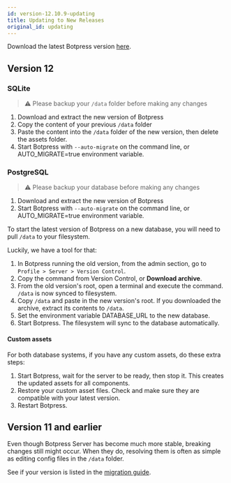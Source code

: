 ```yaml
---
id: version-12.10.9-updating
title: Updating to New Releases
original_id: updating
---
```


Download the latest Botpress version [here](https://botpress.com/download).

## Version 12

### SQLite

> ⚠️ Please backup your `/data` folder before making any changes

1. Download and extract the new version of Botpress
2. Copy the content of your previous `/data` folder
3. Paste the content into the `/data` folder of the new version, then delete the assets folder.
4. Start Botpress with `--auto-migrate` on the command line, or AUTO_MIGRATE=true environment variable.

### PostgreSQL

> ⚠️ Please backup your database before making any changes

1. Download and extract the new version of Botpress
2. Start Botpress with `--auto-migrate` on the command line, or AUTO_MIGRATE=true environment variable.

To start the latest version of Botpress on a new database, you will need to pull `/data` to your filesystem.

Luckily, we have a tool for that:

1. In Botpress running the old version, from the admin section, go to `Profile > Server > Version Control`.
2. Copy the command from Version Control, or **Download archive**.
3. From the old version's root, open a terminal and execute the command. `/data` is now synced to filesystem.
4. Copy `/data` and paste in the new version's root. If you downloaded the archive, extract its contents to `/data`.
5. Set the environment variable DATABASE_URL to the new database.
6. Start Botpress. The filesystem will sync to the database automatically.

#### Custom assets

For both database systems, if you have any custom assets, do these extra steps:

1. Start Botpress, wait for the server to be ready, then stop it. This creates the updated assets for all components.
2. Restore your custom asset files. Check and make sure they are compatible with your latest version.
3. Restart Botpress.

## Version 11 and earlier

Even though Botpress Server has become much more stable, breaking changes still might occur. When they do, resolving them is often as simple as editing config files in the `/data` folder.

See if your version is listed in the [migration guide](releases/migrate).
